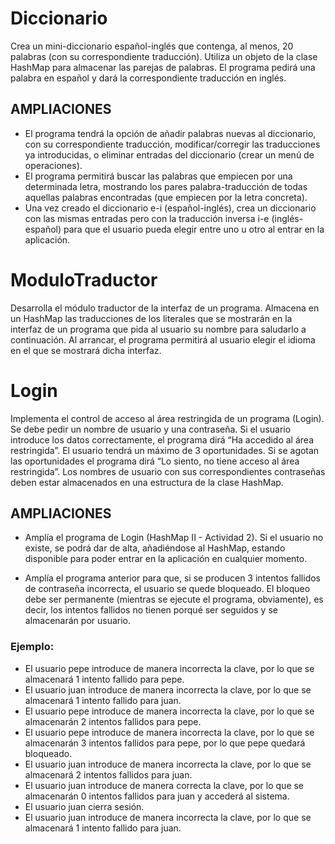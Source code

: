 # Diccionario

Crea un mini-diccionario español-inglés que contenga, al menos, 20 palabras (con su correspondiente traducción).
Utiliza un objeto de la clase HashMap para almacenar las parejas de palabras. El programa pedirá una palabra en español y dará la correspondiente traducción en inglés.

## AMPLIACIONES
* El programa tendrá la opción de añadir palabras nuevas al diccionario, con su correspondiente traducción, modificar/corregir las traducciones ya introducidas, o eliminar entradas del diccionario (crear un menú de operaciones).
* El programa permitirá buscar las palabras que empiecen por una determinada letra, mostrando los pares palabra-traducción de todas aquellas palabras encontradas (que empiecen por la letra concreta).
* Una vez creado el diccionario e-i (español-inglés), crea un diccionario con las mismas entradas pero con la traducción inversa i-e (inglés-español) para que el usuario pueda elegir entre uno u otro al entrar en la aplicación.

# ModuloTraductor

Desarrolla el módulo traductor de la interfaz de un programa. Almacena en un HashMap las traducciones de los literales que se mostrarán en la interfaz de un programa que pida al usuario su nombre para saludarlo a continuación.
Al arrancar, el programa permitirá al usuario elegir el idioma en el que se mostrará dicha interfaz.

# Login

Implementa el control de acceso al área restringida de un programa (Login). Se debe pedir un nombre de usuario y una contraseña. Si el usuario introduce los datos correctamente, el programa dirá “Ha accedido al área restringida”. El usuario tendrá un máximo de 3 oportunidades. Si se agotan las oportunidades el programa dirá “Lo siento, no tiene acceso al área restringida”. Los nombres de usuario con sus correspondientes contraseñas deben estar almacenados en una estructura de la clase HashMap.

## AMPLIACIONES

* Amplía el programa de Login (HashMap II - Actividad 2). Si el usuario no existe, se podrá dar de alta, añadiéndose al HashMap, estando disponible para poder entrar en la aplicación en cualquier momento.

* Amplía el programa anterior para que, si se producen 3 intentos fallidos de contraseña incorrecta, el usuario se quede bloqueado. El bloqueo debe ser permanente (mientras se ejecute el programa, obviamente), es decir, los intentos fallidos no tienen porqué ser seguidos y se almacenarán por usuario.

### Ejemplo:
- El usuario pepe introduce de manera incorrecta la clave, por lo que se almacenará 1 intento fallido para pepe.
- El usuario juan introduce de manera incorrecta la clave, por lo que se almacenará 1 intento fallido para juan.
- El usuario pepe introduce de manera incorrecta la clave, por lo que se almacenarán 2 intentos fallidos para pepe.
- El usuario pepe introduce de manera incorrecta la clave, por lo que se almacenarán 3 intentos fallidos para pepe, por lo que pepe quedará bloqueado.
- El usuario juan introduce de manera incorrecta la clave, por lo que se almacenará 2 intentos fallidos para juan.
- El usuario juan introduce de manera correcta la clave, por lo que se almacenarán 0 intentos fallidos para juan y accederá al sistema.
- El usuario juan cierra sesión.
- El usuario juan introduce de manera incorrecta la clave, por lo que se almacenará 1 intento fallido para juan.
